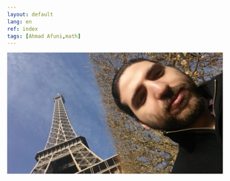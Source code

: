 ```yaml
---
layout: default
lang: en
ref: index
tags: [Ahmad Afuni,math]
---
```


![customary scenic pic](me.jpg)
